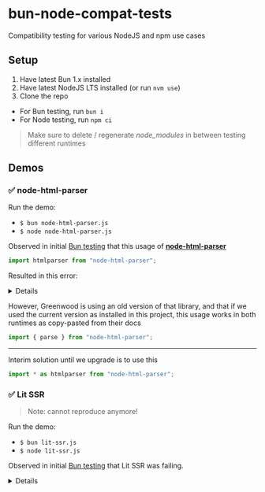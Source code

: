 # bun-node-compat-tests

Compatibility testing for various NodeJS and npm use cases

## Setup

1. Have latest Bun 1.x installed
1. Have latest NodeJS LTS installed (or run `nvm use`)
1. Clone the repo

- For Bun testing, run `bun i`
- For Node testing, run `npm ci`

> Make sure to delete / regenerate _node_modules_ in between testing different runtimes

## Demos

### ✅ node-html-parser

Run the demo:

- `$ bun node-html-parser.js`
- `$ node node-html-parser.js`

Observed in initial [Bun testing](https://github.com/ProjectEvergreen/greenwood/pull/1308) that this usage of [**node-html-parser**](https://github.com/taoqf/node-html-parser)

```js
import htmlparser from "node-html-parser";
```

Resulted in this error:

<details>
  <pre>
  TypeError: htmlparser.parse is not a function. (In 'htmlparser.parse(html, {
      script: !0,
      style: !0
    })', 'htmlparser.parse' is undefined)
        at /Users/owenbuckley/Workspace/github/greenwood-bun/node_modules/@greenwood/cli/src/lib/resource-utils.js:116:27
        at trackResourcesForRoute (/Users/owenbuckley/Workspace/github/greenwood-bun/node_modules/@greenwood/cli/src/lib/resource-utils.js:114:39)
        at /Users/owenbuckley/Workspace/github/greenwood-bun/node_modules/@greenwood/cli/src/lifecycles/prerender.js:168:11
  </pre>
</details>

However, Greenwood is using an old version of that library, and that if we used the current version as installed in this project, this usage works in both runtimes as copy-pasted from their docs

```js
import { parse } from "node-html-parser";
```

---

Interim solution until we upgrade is to use this
```js
import * as htmlparser from "node-html-parser";
```

### ✅ Lit SSR

> Note: cannot reproduce anymore!

Run the demo:

- `$ bun lit-ssr.js`
- `$ node lit-ssr.js`

Observed in initial [Bun testing](https://github.com/thescientist13/greenwood-lit-ssr/pull/31) that Lit SSR was failing.

<details>
  <pre>
  ➜  greenwood-lit-ssr git:(main) ✗ bun run --bun build 
      $ greenwood build
      -------------------------------------------------------
      Welcome to Greenwood (v0.31.1) ♻️
      -------------------------------------------------------
      Initializing project config
      Initializing project workspace contexts
      Generating graph of workspace files...
      building from local sources...
      200 |   #onClose(e) {
      201 |     this.#onExitPromise = e.code, this.emit("exit", e.code);
      202 |   }
      203 |   #onError(event) {
      204 |     let error = event?.error;
      205 |       error = new Error(event.message, { cause: event });
                          ^
      error: 1 | /**
      2 |  * @license
      3 |  * Copyright 2017 Google LLC
      4 |  * SPDX-License-Identifier: BSD-3-Clause
      5 |  */
      6 | const t=globalThis,i=t.trustedTypes,s=i?i.createPolicy("lit-html",{createHTML:t=>t}):void 0,e="$lit$",h=`lit$${Math.random().toFixed(9).slice(2)}$`,o="?"+h,n=`<${o}>`,r=void 0===t.document?{createTreeWalker:()=>({})}:document,l=()=>r.createComment(""),c=t=>null===t||"object"!=typeof t&&"function"!=typeof t,a=Array.isArray,u=t=>a(t)||"function"==typeof t?.[Symbol.iterator],d="[ \t\n\f\r]",f=/<(?:(!--|\/[^a-zA-Z])|(\/?[a-zA-Z][^>\s]*)|(\/?$))/g,v=/-->/g,_=/>/g,m=RegExp(`>|${d}(?:([^\\s"'>=/]+)(${d}*=${d}*(?:[^ \t\n\f\r"'\`<>=]|("|')|))|$)`,"g"),p=/'/g,g=/"/g,$=/^(?:script|style|textarea|title)$/i,y=t=>(i,...s)=>({_$litType$:t,strings:i,values:s}),x=y(1),T=y(2),b=y(3),w=Symbol.for("lit-noChange"),E=Symbol.for("lit-nothing"),A=new WeakMap,C=r.createTreeWalker(r,129);function P(t,i){if(!a(t)||!t.hasOwnProperty("raw"))throw Error("invalid template strings array");return void 0!==s?s.createHTML(i):i}const V=(t,i)=>{const s=t.length-1,o=[];let r,l=2===i?"":3===i?"":"",c=f;for(let i=0;i TypeError: r.createTreeWalker is not a function. (In 'r.createTreeWalker(r, 129)', 'r.createTreeWalker' is undefined)
        at /Users/owenbuckley/Workspace/github/greenwood-lit-ssr/node_modules/lit-html/node/lit-html.js:6:750

        at #onError (node:worker_threads:205:15)

  Bun v1.2.2 (macOS arm64)
  error: script "build" exited with code 1
  </pre>
</details>